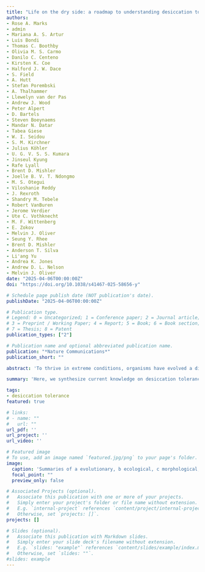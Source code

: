 ```yaml
---
title: "Life on the dry side: a roadmap to understanding desiccation tolerance and accelerating translational applications"
authors:
- Rose A. Marks
- admin
- Mariana A. S. Artur
- Luis Bondi
- Thomas C. Boothby
- Olivia M. S. Carmo
- Danilo C. Centeno
- Kirsten K. Coe
- Halford J. W. Dace
- S. Field
- A. Hutt
- Stefan Porembski
- A. Thalhammer
- Llewelyn van der Pas
- Andrew J. Wood
- Peter Alpert
- D. Bartels
- Steven Boeynaems
- Mandar N. Datar
- Tabea Giese
- W. I. Seidou
- S. M. Kirchner
- Julius Köhler
- U. G. V. S. S. Kumara
- Jinseul Kyung
- Rafe Lyall
- Brent D. Mishler
- Joelle B. V. T. Ndongmo
- M. S. Otegui
- Viloshanie Reddy
- J. Rexroth
- Shandry M. Tebele
- Robert VanBuren
- Jerome Verdier
- Ute C. Vothknecht
- M. F. Wittenberg
- E. Zokov
- Melvin J. Oliver
- Seung Y. Rhee 
- Brent D. Mishler
- Anderson T. Silva
- Li'ang Yu
- Andrea K. Jones
- Andrew D. L. Nelson
- Melvin J. Oliver
date: "2025-04-06T00:00:00Z"
doi: "https://doi.org/10.1038/s41467-025-58656-y"

# Schedule page publish date (NOT publication's date).
publishDate: "2025-04-06T00:00:00Z"

# Publication type.
# Legend: 0 = Uncategorized; 1 = Conference paper; 2 = Journal article;
# 3 = Preprint / Working Paper; 4 = Report; 5 = Book; 6 = Book section;
# 7 = Thesis; 8 = Patent
publication_types: ["2"]

# Publication name and optional abbreviated publication name.
publication: "*Nature Communications*"
publication_short: ""

abstract: 'To thrive in extreme conditions, organisms have evolved a diverse arsenal of adaptations that confer resilience. These species, their traits, and the mechanisms underlying them comprise a valuable resource that can be mined for numerous conceptual insights and applied objectives. One of the most dramatic adaptations to water limitation is desiccation tolerance. Understanding the mechanisms underlying desiccation tolerance has important potential implications for medicine, biotechnology, agriculture, and conservation. However, progress has been hindered by a lack of standardization across sub-disciplines, complicating the integration of data and slowing the translation of basic discoveries into practical applications. Here, we synthesize current knowledge on desiccation tolerance across evolutionary, ecological, physiological, and cellular scales to provide a roadmap for advancing desiccation tolerance research. We also address critical gaps and technical roadblocks, highlighting the need for standardized experimental practices, improved taxonomic sampling, and the development of new tools for studying biology in a dry state. We hope that this perspective can serve as a roadmap to accelerating research breakthroughs and unlocking the potential of desiccation tolerance to address global challenges related to climate change, food security, and health.'

summary: 'Here, we synthesize current knowledge on desiccation tolerance across evolutionary, ecological, physiological, and cellular scales to provide a roadmap for advancing desiccation tolerance research. We also address critical gaps and technical roadblocks, highlighting the need for standardized experimental practices, improved taxonomic sampling, and the development of new tools for studying biology in a dry state. We hope that this perspective can serve as a roadmap to accelerating research breakthroughs and unlocking the potential of desiccation tolerance to address global challenges related to climate change, food security, and health.'

tags:
- desiccation tolerance
featured: true

# links:
# - name: ""
#   url: ""
url_pdf: ''
url_project: ''
url_video: ''

# Featured image
# To use, add an image named `featured.jpg/png` to your page's folder. 
image:
  caption: 'Summaries of a evolutionary, b ecological, c morphological, d cellular, and e molecular aspects of desiccation tolerance. f timeline of major natural and research milestones in desiccation tolerance. Colors represent the biological scale of each discovery: purple for discoveries in evolution, blue for discoveries in geography, green for organismal-scale discoveries, yellow for cellular-scale discoveries, and red for discoveries on the molecular scale. Orange represents a historical biological event. For a brief history of the modern discovery of desiccation tolerance, see Alpert (2000). Illustrations in (c–e) by Rachel Torrez.'
  focal_point: ""
  preview_only: false

# Associated Projects (optional).
#   Associate this publication with one or more of your projects.
#   Simply enter your project's folder or file name without extension.
#   E.g. `internal-project` references `content/project/internal-project/index.md`.
#   Otherwise, set `projects: []`.
projects: []

# Slides (optional).
#   Associate this publication with Markdown slides.
#   Simply enter your slide deck's filename without extension.
#   E.g. `slides: "example"` references `content/slides/example/index.md`.
#   Otherwise, set `slides: ""`.
#slides: example
---
```




